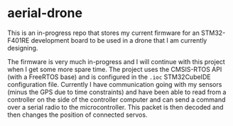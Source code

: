 # aerial-drone
This is an in-progress repo that stores my current firmware for an STM32-F401RE development board to be used in a drone that I am currently designing.

The firmware is very much in-progress and I will continue with this project when I get some more spare time. The project uses the CMSIS-RTOS API (with a FreeRTOS base) and is configured in the `.ioc` STM32CubeIDE configuration file. Currently I have communication going with my sensors (minus the GPS due to time constraints) and have been able to read from a controller on the side of the controller computer and can send a command over a serial radio to the microcontroller. This packet is then decoded and then changes the position of connected servos.
